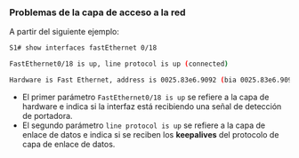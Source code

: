 ### Problemas de la capa de acceso a la red

A partir del siguiente ejemplo:

```bash
S1# show interfaces fastEthernet 0/18

FastEthernet0/18 is up, line protocol is up (connected)

Hardware is Fast Ethernet, address is 0025.83e6.9092 (bia 0025.83e6.9092)MTU 1500 bytes, BW 100000 Kbit/sec, DLY 100 usec,
```

- El primer parámetro ``FastEthernet0/18 is up`` se refiere a la capa de hardware e indica si la interfaz está recibiendo una señal de detección de portadora.
- El segundo parámetro ``line protocol is up`` se refiere a la capa de enlace de datos e indica si se reciben los **keepalives** del protocolo de capa de enlace de datos.
